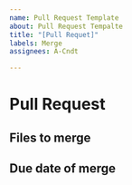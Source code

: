 ```yaml
---
name: Pull Request Template
about: Pull Request Tempalte
title: "[Pull Requet]"
labels: Merge
assignees: A-Cndt

---
```


# Pull Request

## Files to merge

## Due date of merge
